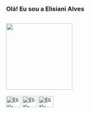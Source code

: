 ### Olá! Eu sou a Elisiani Alves

##

  <div>
    <img height="180cn" src= "https://github-readme-stats.vercel.app/api/top-langs/?username=elisianialves&layout=compact&langs_count=16&themer=dark"/>
  </div>
    
  <div languages_dev><br>
    <img align="center" alt="Elisi-Python" height="30" width="40" src= "https://cdn.jsdelivr.net/gh/devicons/devicon/icons/html5/html5-original.svg"/>
    <img align="center" alt="Elisi-Python" height="30" width="40" src= "https://cdn.jsdelivr.net/gh/devicons/devicon/icons/css3/css3-original.svg" />
    <img align="center" alt="Elisi-Python" height="30" width="40" src= "https://cdn.jsdelivr.net/gh/devicons/devicon/icons/python/python-original.svg"/>
  </div>

##

  <div contact>
    <a href= "https://www.linkedin.com/in/elisianialves/" target= "_blank"><img scr= "https://img.shields.io/badge/LinkedIn-0077B5?style=for-the-badge&logo=linkedin&logoColor=white"target= "_blank"></a>
  </div>
 
